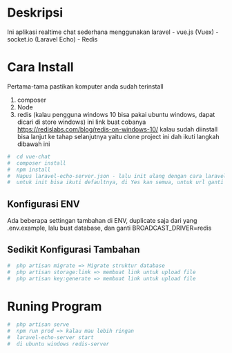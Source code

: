 # Deskripsi
Ini aplikasi realtime chat sederhana menggunakan laravel - vue.js (Vuex) - socket.io (Laravel Echo) - Redis

# Cara Install
Pertama-tama pastikan komputer  anda sudah terinstall
1. composer
2. Node
3. redis (kalau pengguna windows 10 bisa pakai ubuntu windows, dapat dicari di store windows)  ini link buat cobanya https://redislabs.com/blog/redis-on-windows-10/
kalau sudah diinstall bisa lanjut ke tahap selanjutnya yaitu clone project ini dah ikuti langkah dibawah ini

```bash
#  cd vue-chat
#  composer install
#  npm install
#  Hapus laravel-echo-server.json - lalu init ulang dengan cara laravel-echo-server init
#  untuk init bisa ikuti defaultnya, di Yes kan semua, untuk url ganti menjadi http://localhost:8000 jika menggunakan artisan
```

## Konfigurasi ENV
Ada beberapa settingan tambahan di ENV, duplicate saja dari yang .env.example, lalu buat database, dan ganti  BROADCAST_DRIVER=redis

## Sedikit Konfigurasi Tambahan


```bash
#  php artisan migrate => Migrate struktur database
#  php artisan storage:link => membuat link untuk upload file
#  php artisan key:generate => membuat link untuk upload file
```

# Runing Program
```bash
#  php artisan serve
#  npm run prod => kalau mau lebih ringan
#  laravel-echo-server start
#  di ubuntu windows redis-server
```
